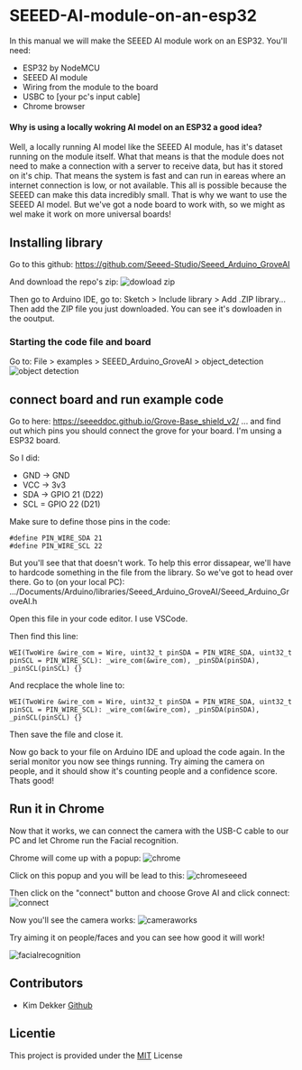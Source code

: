 # SEEED-AI-module-on-an-esp32

In this manual we will make the SEEED AI module work on an ESP32. 
You'll need:
- ESP32 by NodeMCU
- SEEED AI module
- Wiring from the module to the board
- USBC to [your pc's input cable]
- Chrome browser

#### Why is using a locally wokring AI model on an ESP32 a good idea?
Well, a locally running AI model like the SEEED AI module, has it's dataset running on the module itself. What that means is that the module does not need to make a connection with a server to receive data, but has it stored on it's chip. That means the system is fast and can run in eareas where an internet connection is low, or not available. This all is possible because the SEEED can make this data incredibly small. That is why we want to use the SEEED AI model. But we've got a node board to work with, so we might as wel make it work on more universal boards!


## Installing library

Go to this github: https://github.com/Seeed-Studio/Seeed_Arduino_GroveAI

And download the repo's zip:
![dowload zip](https://github.com/user-attachments/assets/a9ecc1cd-b475-4175-93b6-4dcdcd447be8)

Then go to Arduino IDE, go to: Sketch > Include library > Add .ZIP library...
Then add the ZIP file you just downloaded. 
You can see it's dowloaden in the ooutput. 


### Starting the code file and board

Go to: File > examples > SEEED_Arduino_GroveAI > object_detection
![object detection](https://github.com/user-attachments/assets/108c2998-21be-47dc-8401-c6148e79c312)


## connect board and run example code
Go to here: https://seeeddoc.github.io/Grove-Base_shield_v2/
... and find out which pins you should connect the grove for your board. I'm unsing a ESP32 board.

So I did:
- GND -> GND
- VCC -> 3v3
- SDA -> GPIO 21 (D22)
- SCL = GPIO 22 (D21)

Make sure to define those pins in the code:

```
#define PIN_WIRE_SDA 21
#define PIN_WIRE_SCL 22
```

But you'll see that that doesn't work. 
To help this error dissapear, we'll have to hardcode something in the file from the library. 
So we've got to head over there. Go to (on your local PC): .../Documents/Arduino/libraries/Seeed_Arduino_GroveAI/Seeed_Arduino_GroveAI.h

Open this file in your code editor. I use VSCode.

Then find this line:
```
WEI(TwoWire &wire_com = Wire, uint32_t pinSDA = PIN_WIRE_SDA, uint32_t pinSCL = PIN_WIRE_SCL): _wire_com(&wire_com), _pinSDA(pinSDA), _pinSCL(pinSCL) {}
```

And recplace the whole line to:
```
WEI(TwoWire &wire_com = Wire, uint32_t pinSDA = PIN_WIRE_SDA, uint32_t pinSCL = PIN_WIRE_SCL): _wire_com(&wire_com), _pinSDA(pinSDA), _pinSCL(pinSCL) {}
```
Then save the file and close it. 

Now go back to your file on Arduino IDE and upload the code again.
In the serial monitor you now see things running. Try aiming the camera on people, and it should show it's counting people and a confidence score. 
Thats good!

## Run it in Chrome

Now that it works, we can connect the camera with the USB-C cable to our PC and let Chrome run the Facial recognition.

Chrome will come up with a popup:
![chrome](https://github.com/user-attachments/assets/32a7de5e-8534-487a-a05d-09893dfb0645)

Click on this popup and you will be lead to this:
![chromeseeed](https://github.com/user-attachments/assets/a269e43a-6fac-485a-8773-7efe7987199e)

Then click on the "connect" button and choose Grove AI and click connect:
![connect](https://github.com/user-attachments/assets/ef9e376f-fdac-4cc2-b29b-d73a6b122bfc)

Now you'll see the camera works:
![cameraworks](https://github.com/user-attachments/assets/e8978831-98aa-466b-94ff-19b012ad27fb)

Try aiming it on people/faces and you can see how good it will work!

![facialrecognition](https://github.com/user-attachments/assets/96f40bf6-9aef-47af-a024-a15c11ad304c)


## Contributors
- Kim Dekker [Github](https://github.com/Kimdekker/)


## Licentie

This project is provided under the [MIT](/LICENSE) License

